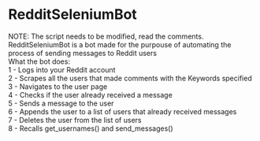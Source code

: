 # RedditSeleniumBot
NOTE: The script needs to be modified, read the comments.<br/>
RedditSeleniumBot is a bot made for the purpouse of automating the process of sending messages to Reddit users<br/>
What the bot does:<br/>
1 - Logs into your Reddit account<br/>
2 - Scrapes all the users that made comments with the Keywords specified<br/>
3 - Navigates to the user page<br/>
4 - Checks if the user already received a message<br/>
5 - Sends a message to the user<br/>
6 - Appends the user to a list of users that already received messages<br/>
7 - Deletes the user from the list of users<br/>
8 - Recalls get_usernames() and send_messages()
